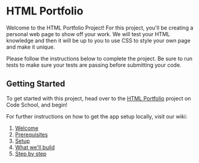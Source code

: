 # HTML Portfolio

Welcome to the HTML Portfolio Project! For this project, you'll be creating a personal web page to show off your work. We will test your HTML knowledge and then it will be up to you to use CSS to style your own page and make it unique.

Please follow the instructions below to complete the project. Be sure to run tests to make sure your tests are passing before submitting your code.

## Getting Started

To get started with this project, head over to the [HTML Portfolio](#) project on Code School, and begin!

For further instructions on how to get the app setup locally, visit our wiki:

1. [Welcome](https://github.com/codeschool/project-html-portfolio/wiki)
2. [Prerequisites](https://github.com/codeschool/project-html-portfolio/wiki/Prerequisites)
3. [Setup](https://github.com/codeschool/project-html-portfolio/wiki/Setup)
4. [What we'll build](https://github.com/codeschool/project-html-portfolio/wiki/What-we'll-build)
5. [Step by step](https://github.com/codeschool/project-html-portfolio/wiki/Step-by-step)
